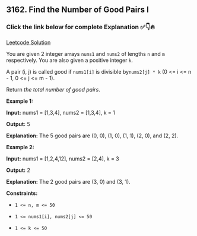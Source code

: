 ## 3162. Find the Number of Good Pairs I

### Click the link below for complete Explanation ✅👇🔥

[Leetcode Solution](https://leetcode.com/problems/find-the-number-of-good-pairs-i/solutions/5209108/simple-easy-to-understand-java-solution-brute-force/)

You are given 2 integer arrays ``nums1`` and ``nums2`` of lengths ``n`` and ``m`` respectively. You are also given a positive integer ``k``.

A pair (i, j) is called good if ``nums1[i]`` is divisible by``nums2[j] * k`` (0 <= i <= n - 1, 0 <= j <= m - 1).

Return *the total number of good pairs*.

 

**Example 1:**

**Input:** nums1 = [1,3,4], nums2 = [1,3,4], k = 1

**Output:** 5 

**Explanation:**
The 5 good pairs are (0, 0), (1, 0), (1, 1), (2, 0), and (2, 2).

**Example 2:**

**Input:** nums1 = [1,2,4,12], nums2 = [2,4], k = 3

**Output:** 2

**Explanation:**
The 2 good pairs are (3, 0) and (3, 1).

**Constraints:**

- ``1 <= n, m <= 50``

- ``1 <= nums1[i], nums2[j] <= 50``

- ``1 <= k <= 50``

